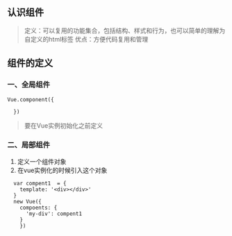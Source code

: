 ## 认识组件  
> 定义：可以复用的功能集合，包括结构、样式和行为，也可以简单的理解为自定义的html标签
> 优点：方便代码复用和管理

## 组件的定义
### 一、全局组件
~~~
Vue.component({

  })
~~~
> 要在Vue实例初始化之前定义

### 二、局部组件
1. 定义一个组件对象
2. 在vue实例化的时候引入这个对象
~~~
  var compent1  = {
    template: '<div></div>'
  }
  new Vue({
    compoents: {
      'my-div': compent1
    }
    })
~~~
